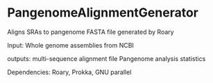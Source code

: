 # PangenomeAlignmentGenerator
Aligns SRAs to pangenome FASTA file generated by Roary

Input:
Whole genome assemblies from NCBI

outputs:
multi-sequence alignment file
Pangenome analysis statistics

Dependencies:
Roary, Prokka, GNU parallel
